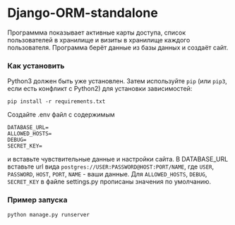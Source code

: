 # Django-ORM-standalone

Программма показывает активные карты доступа, список пользователей в хранилище и визиты в хранилище каждого пользователя. Программа берёт данные из базы данных и создаёт сайт.

### Как установить

Python3 должен быть уже установлен. 
Затем используйте `pip` (или `pip3`, если есть конфликт с Python2) для установки зависимостей:
```
pip install -r requirements.txt
```
Создайте .env файл с содержимым
```
DATABASE_URL=
ALLOWED_HOSTS=
DEBUG=
SECRET_KEY=
```
и вставьте чувствительные данные и настройки сайта. В DATABASE_URL вставьте url вида `postgres://USER:PASSWORD@HOST:PORT/NAME`, где `USER`, `PASSWORD`, `HOST`, `PORT`, `NAME` - ваши данные. Для `ALLOWED_HOSTS`, `DEBUG`, `SECRET_KEY` в файле settings.py прописаны значения по умолчанию. 

### Пример запуска

```
python manage.py runserver
```
